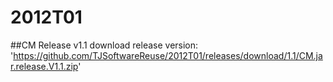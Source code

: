 # 2012T01

##CM Release v1.1
  download release version: 'https://github.com/TJSoftwareReuse/2012T01/releases/download/1.1/CM.jar.release.V1.1.zip'
